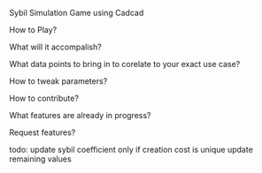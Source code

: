 Sybil Simulation Game using Cadcad

How to Play?

What will it accompalish?

What data points to bring in to corelate to your exact use case?

How to tweak parameters?

How to contribute?

What features are already in progress?

Request features?

todo: 
update sybil coefficient only if creation cost is unique 
update remaining values